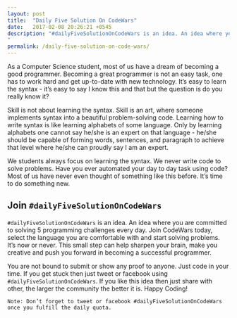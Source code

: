 ```yaml
---
layout: post
title:  "Daily Five Solution On CodeWars"
date:   2017-02-08 20:26:21 +0545
description: "#dailyFiveSolutionOnCodeWars is an idea. An idea where you are committed to solving 5 programming challenges every day. Join CodeWars today, select the language you are comfortable with and start solving problems. It’s now or never. This small step can help sharpen your brain, make you creative and push you forward in becoming a successful programmer. 
"
permalink: /daily-five-solution-on-code-wars/
---
```


As a Computer Science student, most of us have a dream of becoming a good programmer. Becoming a great programmer is not an easy task, one has to work hard and get up-to-date with new technology. It’s easy to learn the syntax - it’s easy to say I know this and that but the question is do you really know it?  

Skill is not about learning the syntax. Skill is an art, where someone implements syntax into a beautiful problem-solving code. Learning how to write syntax is like learning alphabets of some language. Only by learning alphabets one cannot say he/she is an expert on that language - he/she should be capable of forming words, sentences, and paragraph to achieve that level where he/she can proudly say I am an expert.



We students always focus on learning the syntax. We never write code to solve problems. Have you ever automated your day to day task using code? Most of us have never even thought of something like this before. It’s time to do something new.



## **Join `#dailyFiveSolutionOnCodeWars`**  


`#dailyFiveSolutionOnCodeWars` is an idea. An idea where you are committed to solving 5 programming challenges every day. Join CodeWars today, select the language you are comfortable with and start solving problems. It’s now or never. This small step can help sharpen your brain, make you creative and push you forward in becoming a successful programmer. 



You are not bound to submit or show any proof to anyone. Just code in your time. If you get stuck then just tweet or facebook using `#dailyFiveSolutionOnCodeWars`. If you like this idea then just share with other, the larger the community the better it is. Happy Coding!

`Note: Don’t forget to tweet or facebook #dailyFiveSolutionOnCodeWars once you fulfill the daily quota.` 
